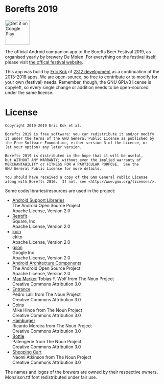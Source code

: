Borefts 2019
============


<a href="https://play.google.com/store/apps/details?id=nl.brouwerijdemolen.borefts2013" target="_blank">
<img src="https://play.google.com/intl/en_us/badges/images/generic/en-play-badge.png" alt="Get it on Google Play" height="80"/></a>

The official Android companion app to the Borefts Beer Festival 2019, as organised yearly by brewery De Molen. For everything on the festival itself, please visit [the offical festival website](http://brouwerijdemolen.nl/borefts-bierfestival/).

This app was build by [Eric Kok](http://ekok.nl) of [2312 development](http://2312.nl) as a continuation of the 2013-2018 apps. We are open-source, so free to contribute or to modify for your own (festival) needs. Remember, though, the GNU GPLv3 license is copyleft, so every single change or addition needs to be open-sourced under the same license.

License
=======
    
    Copyright 2010-2019 Eric Kok et al.
    
    Borefts 2019 is free software: you can redistribute it and/or modify
    it under the terms of the GNU General Public License as published by
    the Free Software Foundation, either version 3 of the License, or
    (at your option) any later version.
    
    Borefts 2019 is distributed in the hope that it will be useful,
    but WITHOUT ANY WARRANTY; without even the implied warranty of
    MERCHANTABILITY or FITNESS FOR A PARTICULAR PURPOSE.  See the
    GNU General Public License for more details.
    
    You should have received a copy of the GNU General Public License
    along with Borefts 2016.  If not, see <http://www.gnu.org/licenses/>.
    
Some code/libraries/resources are used in the project:

*  [Android Support Libraries](https://developer.android.com/topic/libraries/support-library/index.html)  
    The Android Open Source Project  
    Apache License, Version 2.0
*  [Retrofit](http://square.github.io/retrofit/)  
    Square, Inc.  
    Apache License, Version 2.0
*  [koin](https://insert-koin.io/)  
    ekito  
    Apache License, Version 2.0
*  [gson](https://github.com/google/gson)  
    Google Inc.  
    Apache License, Version 2.0
*  [Android Architecture Components](https://developer.android.com/topic/libraries/architecture/index.html)  
    The Android Open Source Project  
    Apache License, Version 2.0
*  [Map Marker](http://thenounproject.com/noun/map-marker/#icon-No20774)
    Tobias F. Wolf from The Noun Project  
    Creative Commons Attribution 3.0
*  [Entrance](http://thenounproject.com/noun/map-marker/#icon-No2962)  
    Pedro Lalli from The Noun Project  
    Creative Commons Attribution 3.0
*  [Coins](http://thenounproject.com/noun/map-marker/#icon-No4509)  
    Mike Hince from The Noun Project  
    Creative Commons Attribution 3.0
*  [Hamburger](http://thenounproject.com/noun/map-marker/#icon-No10990)  
    Ricardo Moreira from The Noun Project  
    Creative Commons Attribution 3.0
*  [Bottle](http://thenounproject.com/noun/bottle/#icon-No137253)  
    Patengerie from The Noun Project  
    Creative Commons Attribution 3.0
*  [Shopping Cart](http://thenounproject.com/noun/shopping-cart/#icon-No5641)  
    Naomi Atkinson   from The Noun Project  
    Creative Commons Attribution 3.0

The names and logos of the brewers are owned by their respective owners. Monalson.ttf font redistributed under fair use.
